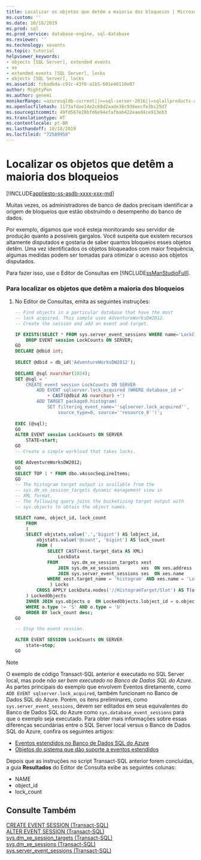 ```yaml
---
title: Localizar os objetos que detêm a maioria dos bloqueios | Microsoft Docs
ms.custom: ''
ms.date: 10/18/2019
ms.prod: sql
ms.prod_service: database-engine, sql-database
ms.reviewer: ''
ms.technology: xevents
ms.topic: tutorial
helpviewer_keywords:
- objects [SQL Server], extended events
- xe
- extended events [SQL Server], locks
- objects [SQL Server], locks
ms.assetid: fcbadbda-c91c-43f0-a1b5-601e40110e07
author: MightyPen
ms.author: genemi
monikerRange: =azuresqldb-current||>=sql-server-2016||=sqlallproducts-allversions||>=sql-server-linux-2017||=azuresqldb-mi-current
ms.openlocfilehash: 1173afdae14e2c68d2aade38c938eecfe3bc25d7
ms.sourcegitcommit: 49fd567e28bfd6e94efafbab422eaed4ce913eb3
ms.translationtype: HT
ms.contentlocale: pt-BR
ms.lasthandoff: 10/18/2019
ms.locfileid: "72589958"
---
```

# <a name="find-the-objects-that-have-the-most-locks-taken-on-them"></a>Localizar os objetos que detêm a maioria dos bloqueios

[!INCLUDE[appliesto-ss-asdb-xxxx-xxx-md](../../includes/appliesto-ss-asdb-xxxx-xxx-md.md)]

Muitas vezes, os administradores de banco de dados precisam identificar a origem de bloqueios que estão obstruindo o desempenho do banco de dados.  
  
Por exemplo, digamos que você esteja monitorando seu servidor de produção quanto a possíveis gargalos. Você suspeita que existem recursos altamente disputados e gostaria de saber quantos bloqueios esses objetos detêm. Uma vez identificados os objetos bloqueados com maior frequência, algumas medidas podem ser tomadas para otimizar o acesso aos objetos disputados.  
  
Para fazer isso, use o Editor de Consultas em [!INCLUDE[ssManStudioFull](../../includes/ssmanstudiofull-md.md)].  
  
### <a name="to-find-the-objects-that-have-the-most-locks"></a>Para localizar os objetos que detêm a maioria dos bloqueios  
  
1. No Editor de Consultas, emita as seguintes instruções:

    ```sql
    -- Find objects in a particular database that have the most
    -- lock acquired. This sample uses AdventureWorksDW2012.
    -- Create the session and add an event and target.
    
    IF EXISTS(SELECT * FROM sys.server_event_sessions WHERE name='LockCounts')
        DROP EVENT session LockCounts ON SERVER;
    GO
    DECLARE @dbid int;
  
    SELECT @dbid = db_id('AdventureWorksDW2012');
  
    DECLARE @sql nvarchar(1024);
    SET @sql = '
        CREATE event session LockCounts ON SERVER
            ADD EVENT sqlserver.lock_acquired (WHERE database_id ='
                + CAST(@dbid AS nvarchar) +')
            ADD TARGET package0.histogram(
                SET filtering_event_name=''sqlserver.lock_acquired'',
                    source_type=0, source=''resource_0'')';
  
    EXEC (@sql);
    GO
    ALTER EVENT session LockCounts ON SERVER
        STATE=start;
    GO
    -- Create a simple workload that takes locks.
    
    USE AdventureWorksDW2012;
    GO
    SELECT TOP 1 * FROM dbo.vAssocSeqLineItems;
    GO
    -- The histogram target output is available from the
    -- sys.dm_xe_session_targets dynamic management view in
    -- XML format.
    -- The following query joins the bucketizing target output with
    -- sys.objects to obtain the object names.
    
    SELECT name, object_id, lock_count
        FROM
        (
        SELECT objstats.value('.','bigint') AS lobject_id,
            objstats.value('@count', 'bigint') AS lock_count
            FROM (
                SELECT CAST(xest.target_data AS XML)
                    LockData
                FROM     sys.dm_xe_session_targets xest
                    JOIN sys.dm_xe_sessions        xes  ON xes.address = xest.event_session_address
                    JOIN sys.server_event_sessions ses  ON xes.name    = ses.name
                WHERE xest.target_name = 'histogram' AND xes.name = 'LockCounts'
                 ) Locks
            CROSS APPLY LockData.nodes('//HistogramTarget/Slot') AS T(objstats)
        ) LockedObjects
        INNER JOIN sys.objects o  ON LockedObjects.lobject_id = o.object_id
        WHERE o.type != 'S' AND o.type = 'U'
        ORDER BY lock_count desc;
    GO
    
    -- Stop the event session.
    
    ALTER EVENT SESSION LockCounts ON SERVER
        state=stop;
    GO
    ```

> [!NOTE]
> O exemplo de código Transact-SQL anterior é executado no SQL Server local, mas pode _não ser bem executado no Banco de Dados SQL do Azure._ As partes principais do exemplo que envolvem Eventos diretamente, como `ADD EVENT sqlserver.lock_acquired`, também funcionam no Banco de Dados SQL do Azure. Porém, os itens preliminares, como `sys.server_event_sessions`, devem ser editados em seus equivalentes do Banco de Dados SQL do Azure como `sys.database_event_sessions` para que o exemplo seja executado.
> Para obter mais informações sobre essas diferenças secundárias entre o SQL Server local versus o Banco de Dados SQL do Azure, confira os seguintes artigos:
> - [Eventos estendidos no Banco de Dados SQL do Azure](/azure/sql-database/sql-database-xevent-db-diff-from-svr#transact-sql-differences)
> - [Objetos do sistema que dão suporte a eventos estendidos](xevents-references-system-objects.md)

Depois que as instruções no script Transact-SQL anterior forem concluídas, a guia **Resultados** do Editor de Consulta exibe as seguintes colunas:
  
- NAME
- object_id
- lock_count
  
## <a name="see-also"></a>Consulte Também

[CREATE EVENT SESSION &#40;Transact-SQL&#41;](../../t-sql/statements/create-event-session-transact-sql.md)  
[ALTER EVENT SESSION &#40;Transact-SQL&#41;](../../t-sql/statements/alter-event-session-transact-sql.md)  
[sys.dm_xe_session_targets &#40;Transact-SQL&#41;](../../relational-databases/system-dynamic-management-views/sys-dm-xe-session-targets-transact-sql.md)  
[sys.dm_xe_sessions &#40;Transact-SQL&#41;](../../relational-databases/system-dynamic-management-views/sys-dm-xe-sessions-transact-sql.md)  
[sys.server_event_sessions &#40;Transact-SQL&#41;](../../relational-databases/system-catalog-views/sys-server-event-sessions-transact-sql.md)  
